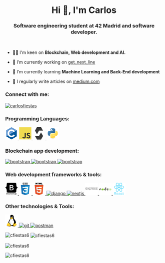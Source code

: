 <h1 align="center">Hi 👋, I'm Carlos</h1>
<h3 align="center">Software engineering student at 42 Madrid and software developer.</h3>
<br/>

- 👨‍💻 I'm keen on **Blockchain, Web development and AI.**

- 🔭 I’m currently working on [get_next_line](https://github.com/cfiestas6/get_next_line)

- 🌱 I’m currently learning **Machine Learning and Back-End development**

- 📝 I regularly write articles on [medium.com](https://medium.com/@carlosfiestas)

<h3 align="left">Connect with me:</h3>
<p align="left">
<a href="https://linkedin.com/in/carlosfiestas" target="blank"><img align="center" src="https://raw.githubusercontent.com/rahuldkjain/github-profile-readme-generator/master/src/images/icons/Social/linked-in-alt.svg" alt="carlosfiestas" height="30" width="40" /></a>
</p>

<h3 align="left">Programming Languages:</h3>
<p align="left"><a href="https://www.cprogramming.com/" target="_blank" rel="noreferrer"> <img src="https://raw.githubusercontent.com/devicons/devicon/master/icons/c/c-original.svg" alt="c" width="40" height="40"/> </a> <a href="https://developer.mozilla.org/en-US/docs/Web/JavaScript" target="_blank" rel="noreferrer"> <img src="https://raw.githubusercontent.com/devicons/devicon/master/icons/javascript/javascript-original.svg" alt="javascript" width="40" height="40"/> </a> 
 <a href="https://soliditylang.org/" target="_blank" rel="noreferrer"> <img src="https://raw.githubusercontent.com/devicons/devicon/1119b9f84c0290e0f0b38982099a2bd027a48bf1/icons/solidity/solidity-plain.svg" alt="solidity" width="40" height="40"/> </a> 
<a href="https://www.python.org" target="_blank" rel="noreferrer"> <img src="https://raw.githubusercontent.com/devicons/devicon/master/icons/python/python-original.svg" alt="python" width="40" height="40"/> </a>
</p>

<h3 align="left">Blockchain app development:</h3>
<p align="left"><a href="https://hardhat.org/" target="_blank" rel="noreferrer"> <img src="https://seeklogo.com/images/H/hardhat-logo-888739EBB4-seeklogo.com.png" alt="bootstrap" width="40" height="40"/></a><a href="https://chain.link/" target="_blank" rel="noreferrer"> <img src="https://cryptologos.cc/logos/chainlink-link-logo.svg?v=024" alt="bootstrap" width="40" height="40"/></a><a href="https://chaijs.com/" target="_blank" rel="noreferrer"> <img src="https://www.vectorlogo.zone/logos/chaijs/chaijs-icon.svg" alt="bootstrap" width="40" height="40"/></a>
</p>

	
<h3 align="left">Web development frameworks & tools:</h3>
<p align="left"><a href="https://getbootstrap.com" target="_blank" rel="noreferrer"> <img src="https://raw.githubusercontent.com/devicons/devicon/master/icons/bootstrap/bootstrap-plain-wordmark.svg" alt="bootstrap" width="40" height="40"/> </a><a href="https://www.w3schools.com/css/" target="_blank" rel="noreferrer"> <img src="https://raw.githubusercontent.com/devicons/devicon/master/icons/css3/css3-original-wordmark.svg" alt="css3" width="40" height="40"/> </a>
<a href="https://www.w3.org/html/" target="_blank" rel="noreferrer"> <img src="https://raw.githubusercontent.com/devicons/devicon/master/icons/html5/html5-original-wordmark.svg" alt="html5" width="40" height="40"/> </a>
<a href="https://www.djangoproject.com/" target="_blank" rel="noreferrer"> <img src="https://cdn.worldvectorlogo.com/logos/django.svg" alt="django" width="40" height="40"/> </a> <a href="https://nextjs.org/" target="_blank" rel="noreferrer"> <img src="https://cdn.worldvectorlogo.com/logos/nextjs-2.svg" alt="nextjs" width="40" height="40"/> </a> <a href="https://expressjs.com" target="_blank" rel="noreferrer"> <img src="https://raw.githubusercontent.com/devicons/devicon/master/icons/express/express-original-wordmark.svg" alt="express" width="40" height="40"/> </a> 
<a href="https://nodejs.org" target="_blank" rel="noreferrer"> <img src="https://raw.githubusercontent.com/devicons/devicon/master/icons/nodejs/nodejs-original-wordmark.svg" alt="nodejs" width="40" height="40"/> </a> <a href="https://reactjs.org/" target="_blank" rel="noreferrer"> <img src="https://raw.githubusercontent.com/devicons/devicon/master/icons/react/react-original-wordmark.svg" alt="react" width="40" height="40"/> </a>
</p>

<h3 align="left">Other technologies & Tools:</h3>
<p align="left">
<a href="https://www.linux.org/" target="_blank" rel="noreferrer"> <img src="https://raw.githubusercontent.com/devicons/devicon/master/icons/linux/linux-original.svg" alt="linux" width="40" height="40"/> </a> <a href="https://git-scm.com/" target="_blank" rel="noreferrer"> <img src="https://www.vectorlogo.zone/logos/git-scm/git-scm-icon.svg" alt="git" width="40" height="40"/> </a> <a href="https://postman.com" target="_blank" rel="noreferrer"> <img src="https://www.vectorlogo.zone/logos/getpostman/getpostman-icon.svg" alt="postman" width="40" height="40"/> </a>
</p>

<p><img align="left" src="https://github-readme-stats.vercel.app/api/top-langs?username=cfiestas6&show_icons=true&locale=en&layout=compact" alt="cfiestas6" /></p>

<p>&nbsp;<img align="center" src="https://github-readme-stats.vercel.app/api?username=cfiestas6&show_icons=true&locale=en" alt="cfiestas6" /></p>

<p><img align="center" src="https://github-readme-streak-stats.herokuapp.com/?user=cfiestas6&" alt="cfiestas6" /></p>
<p align="left"> <img src="https://komarev.com/ghpvc/?username=cfiestas6&label=Profile%20views&color=0e75b6&style=flat" alt="cfiestas6" /> </p>
